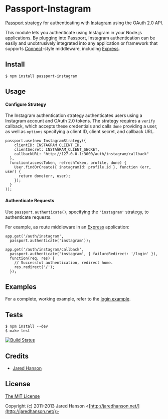 # Passport-Instagram

[Passport](https://github.com/jaredhanson/passport) strategy for authenticating
with [Instagram](http://instagr.am/) using the OAuth 2.0 API.

This module lets you authenticate using Instagram in your Node.js applications.
By plugging into Passport, Instagram authentication can be easily and
unobtrusively integrated into any application or framework that supports
[Connect](http://www.senchalabs.org/connect/)-style middleware, including
[Express](http://expressjs.com/).

## Install

    $ npm install passport-instagram

## Usage

#### Configure Strategy

The Instagram authentication strategy authenticates users using a Instagram
account and OAuth 2.0 tokens.  The strategy requires a `verify` callback, which
accepts these credentials and calls `done` providing a user, as well as
`options` specifying a client ID, client secret, and callback URL.

    passport.use(new InstagramStrategy({
        clientID: INSTAGRAM_CLIENT_ID,
        clientSecret: INSTAGRAM_CLIENT_SECRET,
        callbackURL: "http://127.0.0.1:3000/auth/instagram/callback"
      },
      function(accessToken, refreshToken, profile, done) {
        User.findOrCreate({ instagramId: profile.id }, function (err, user) {
          return done(err, user);
        });
      }
    ));

#### Authenticate Requests

Use `passport.authenticate()`, specifying the `'instagram'` strategy, to
authenticate requests.

For example, as route middleware in an [Express](http://expressjs.com/)
application:

    app.get('/auth/instagram',
      passport.authenticate('instagram'));

    app.get('/auth/instagram/callback', 
      passport.authenticate('instagram', { failureRedirect: '/login' }),
      function(req, res) {
        // Successful authentication, redirect home.
        res.redirect('/');
      });

## Examples

For a complete, working example, refer to the [login example](https://github.com/jaredhanson/passport-instagram/tree/master/examples/login).

## Tests

    $ npm install --dev
    $ make test

[![Build Status](https://secure.travis-ci.org/jaredhanson/passport-instagram.png)](http://travis-ci.org/jaredhanson/passport-instagram)

## Credits

  - [Jared Hanson](http://github.com/jaredhanson)

## License

[The MIT License](http://opensource.org/licenses/MIT)

Copyright (c) 2011-2013 Jared Hanson <[http://jaredhanson.net/](http://jaredhanson.net/)>
